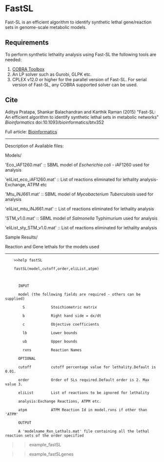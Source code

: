 # FastSL
Fast-SL is an efficient algorithm to identify synthetic lethal gene/reaction sets in  genome-scale metabolic models.

## Requirements
To perform synthetic lethality analysis using Fast-SL the following tools are needed:
1. [COBRA Toolbox](http://opencobra.github.io/cobratoolbox/)
2. An LP solver such as Gurobi, GLPK etc.
3. CPLEX v12.0 or higher for the parallel version of Fast-SL. For serial version of Fast-SL, any COBRA supported solver can be used.

## Cite
Aditya Pratapa, Shankar Balachandran and Karthik Raman (2015) "Fast-SL: An efficient algorithm to identify synthetic lethal sets in metabolic networks" _Bioinformatics_ doi:10.1093/bioinformatics/btv352

Full article: [Bioinformatics](http://bioinformatics.oxfordjournals.org/content/early/2015/06/16/bioinformatics.btv352.short)

__________________________________________________________________________

Description of Available files:

Models/

'Eco_iAF1260.mat' :: SBML model of *Escherichia coli* - *i*AF1260 used for analysis 

'eliList_eco_iAF1260.mat' :: List of reactions eliminated for lethality analysis- Exchange, ATPM etc



'Mtu_iNJ661.mat' :: SBML model of *Mycobacterium Tuberculosis* used for analysis 

'eliList_mtu_iNJ661.mat' :: List of reactions eliminated for lethality analysis



'STM_v1.0.mat' :: SBML model of *Salmonella* Typhimurium used for analysis 

'eliList_sty_STM_v1.0.mat' :: List of reactions eliminated for lethality analysis





Sample Results/

Reaction and Gene lethals for the models used

__________________________________________________________________________







        >>help fastSL
        
        fastSL(model,cutoff,order,eliList,atpm) 
        
          
        
          INPUT
        
          model (the following fields are required - others can be supplied)       
        
            S            Stoichiometric matrix
        
            b            Right hand side = dx/dt
        
            c            Objective coefficients
        
            lb           Lower bounds
        
            ub           Upper bounds
        
            rxns         Reaction Names
        
          OPTIONAL
        
          cutoff         cutoff percentage value for lethality.Default is 0.01.
        
          order          Order of SLs required.Default order is 2. Max value 3.
        
          eliList        List of reactions to be ignored for lethality
        
          analysis:Exchange Reactions, ATPM etc.
        
          atpm           ATPM Reaction Id in model.rxns if other than 'ATPM'
        
          OUTPUT
        
          A 'modelname_Rxn_Lethals.mat' file containing all the lethal reaction sets of the order specified



>>example_fastSL

>>example_fastSLgenes







